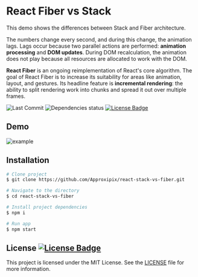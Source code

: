 # React Fiber vs Stack

This demo shows the differences between Stack and Fiber architecture.

The numbers change every second, and during this change, the animation lags.
Lags occur because two parallel actions are performed: **animation processing** and **DOM updates**.
During DOM recalculation, the animation does not play because all resources are allocated to work with the DOM.

**React Fiber** is an ongoing reimplementation of React's core algorithm. 
The goal of React Fiber is to increase its suitability for areas like animation, layout, and gestures. 
Its headline feature is **incremental rendering**: the ability to split rendering work into chunks and spread it out over multiple frames.

<div>
  <img alt="Last Commit" src="https://img.shields.io/github/last-commit/approxipix/react-stack-vs-fiber?color=2b9348">
  <img src="https://img.shields.io/depfu/approxipix/react-stack-vs-fiber" alt="Dependencies status" />
  <a href="https://github.com/approxipix/react-stack-vs-fiber/blob/master/LICENSE.md">
    <img src="https://img.shields.io/github/license/elangosundar/awesome-README-templates?color=2b9348" alt="License Badge"/>
  </a>
</div>

## Demo
![example](https://github.com/Approxipix/react-stack-vs-fiber/blob/master/example.gif?raw=true)

## Installation
```bash
# Clone project
$ git clone https://github.com/Approxipix/react-stack-vs-fiber.git

# Navigate to the directory
$ cd react-stack-vs-fiber

# Install project dependencies
$ npm i

# Run app
$ npm start
```

## License  <a href="https://github.com/approxipix/react-stack-vs-fiber/blob/master/LICENSE"><img src="https://img.shields.io/github/license/elangosundar/awesome-README-templates?color=2b9348" alt="License Badge"/></a>
This project is licensed under the MIT License. See the [LICENSE](https://github.com/approxipix/react-stack-vs-fiber/blob/master/LICENSE) file for more information.


